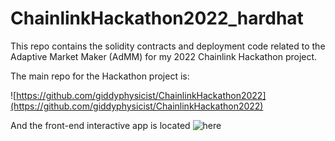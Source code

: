 # ChainlinkHackathon2022_hardhat


This repo contains the solidity contracts and deployment code related to the Adaptive Market Maker (AdMM) for my 2022 Chainlink Hackathon project.

The main repo for the Hackathon project is:

![https://github.com/giddyphysicist/ChainlinkHackathon2022](https://github.com/giddyphysicist/ChainlinkHackathon2022)

And the front-end interactive app is located ![here](https://chainlink-hackathon2022-frontend.vercel.app/)

